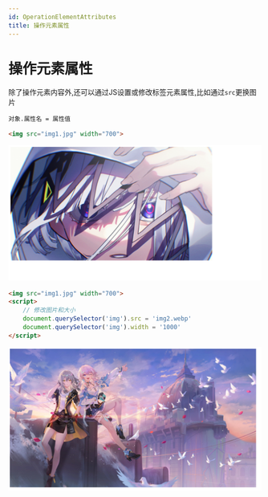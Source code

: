 ```yaml
---
id: OperationElementAttributes
title: 操作元素属性
---
```


# 操作元素属性

除了操作元素内容外,还可以通过JS设置或修改标签元素属性,比如通过`src`更换图片

`对象.属性名 = 属性值`

```html showLineNumbers
<img src="img1.jpg" width="700">
```

![85b8ff9987c1c87b444dfc437d60db41b6645c91](Assets/85b8ff9987c1c87b444dfc437d60db41b6645c91.png)

```html showLineNumbers
<img src="img1.jpg" width="700">
<script>
    // 修改图片和大小
    document.querySelector('img').src = 'img2.webp'
    document.querySelector('img').width = '1000'
</script>
```

![a4876631d427513e0a4bb41a5ee24a57ffc940ef](Assets/a4876631d427513e0a4bb41a5ee24a57ffc940ef.png)
